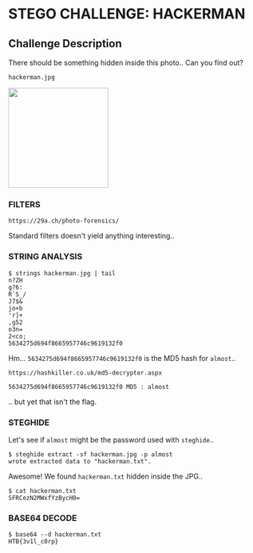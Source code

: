 # STEGO CHALLENGE: HACKERMAN

## Challenge Description
There should be something hidden inside this photo.. Can you find out?

```
hackerman.jpg
```
<img src="https://github.com/fortyfunbobby/security-projects/blob/master/hackthebox/stego/hackerman/hackerman.jpg" width=200px/>

### FILTERS

```
https://29a.ch/photo-forensics/
```

Standard filters doesn't yield anything interesting..

### STRING ANALYSIS

```
$ strings hackerman.jpg | tail
n?ZH
g?6:
R`S_/
J7$&
jo+b
'r]+
,g52
o3n=
2<co;
5634275d694f8665957746c9619132f0
```

Hm... `5634275d694f8665957746c9619132f0` is the MD5 hash for `almost`..

```
https://hashkiller.co.uk/md5-decrypter.aspx

5634275d694f8665957746c9619132f0 MD5 : almost
```

.. but yet that isn't the flag.

### STEGHIDE

Let's see if `almost` might be the password used with `steghide`..

```
$ steghide extract -sf hackerman.jpg -p almost
wrote extracted data to "hackerman.txt".
```
Awesome! We found `hackerman.txt` hidden inside the JPG..

```
$ cat hackerman.txt 
SFRCezN2MWxfYzBycH0=
```

### BASE64 DECODE

```
$ base64 --d hackerman.txt 
HTB{3v1l_c0rp}
```
